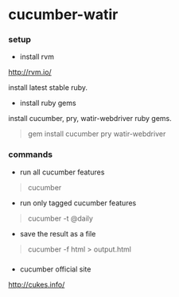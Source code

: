 cucumber-watir
==============

### setup

* install rvm

http://rvm.io/

install latest stable ruby.

* install ruby gems

install cucumber, pry, watir-webdriver ruby gems.

> gem install cucumber pry watir-webdriver

### commands

* run all cucumber features

> cucumber

* run only tagged cucumber features

> cucumber -t @daily

* save the result as a file

> cucumber -f html > output.html

###

* cucumber official site

http://cukes.info/
